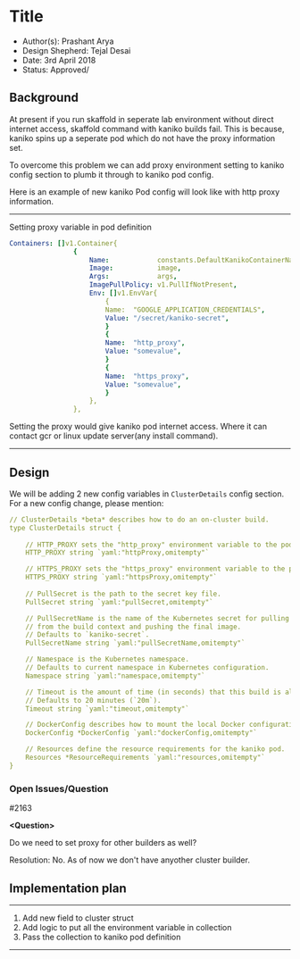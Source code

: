 # Title

* Author(s): Prashant Arya
* Design Shepherd: Tejal Desai
* Date: 3rd April 2018
* Status:  Approved/

## Background

At present if you run skaffold in seperate lab environment without direct internet access, skaffold command with kaniko builds fail. This is because, kaniko spins up a seperate pod which do not have the proxy information set. 

To overcome this problem we can add proxy environment setting to kaniko config section to plumb it through to kaniko pod config.
 
Here is an example of new kaniko Pod config will look like with http proxy information.

___
Setting proxy variable in pod definition 
```yaml
Containers: []v1.Container{
                {
                    Name:            constants.DefaultKanikoContainerName,
                    Image:           image,
                    Args:            args,
                    ImagePullPolicy: v1.PullIfNotPresent,
                    Env: []v1.EnvVar{
                        {
                        Name:  "GOOGLE_APPLICATION_CREDENTIALS",
                        Value: "/secret/kaniko-secret",
                        }
                        {
                        Name:  "http_proxy",
                        Value: "somevalue",
                        }
                        {
                        Name:  "https_proxy",
                        Value: "somevalue",
                        }
                    },
                },
```
Setting the proxy would give kaniko pod internet access. Where it can contact gcr or linux update server(any install command).
___

## Design
We will be adding 2 new config variables in `ClusterDetails` config section.
For a new config change, please mention:

  
```yaml
// ClusterDetails *beta* describes how to do an on-cluster build.
type ClusterDetails struct {
    
    // HTTP_PROXY sets the "http_proxy" environment variable to the pod running cluster build.      
    HTTP_PROXY string `yaml:"httpProxy,omitempty"`

    // HTTPS_PROXY sets the "https_proxy" environment variable to the pod running cluster build. 
    HTTPS_PROXY string `yaml:"httpsProxy,omitempty"`
    
    // PullSecret is the path to the secret key file.
    PullSecret string `yaml:"pullSecret,omitempty"`

    // PullSecretName is the name of the Kubernetes secret for pulling the files
    // from the build context and pushing the final image.
    // Defaults to `kaniko-secret`.
    PullSecretName string `yaml:"pullSecretName,omitempty"`

    // Namespace is the Kubernetes namespace.
    // Defaults to current namespace in Kubernetes configuration.
    Namespace string `yaml:"namespace,omitempty"`

    // Timeout is the amount of time (in seconds) that this build is allowed to run.
    // Defaults to 20 minutes (`20m`).
    Timeout string `yaml:"timeout,omitempty"`

    // DockerConfig describes how to mount the local Docker configuration into a pod.
    DockerConfig *DockerConfig `yaml:"dockerConfig,omitempty"`

    // Resources define the resource requirements for the kaniko pod.
    Resources *ResourceRequirements `yaml:"resources,omitempty"`
}

```

### Open Issues/Question
#2163


**\<Question\>**

Do we need to set proxy for other builders as well?

Resolution: No. As of now we don't have anyother cluster builder.

## Implementation plan
___

1. Add new field to cluster struct
2. Add logic to put all the environment variable in collection
3. Pass the collection to kaniko pod definition 
___
